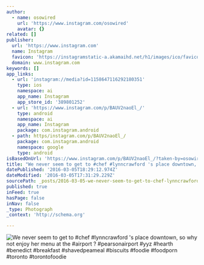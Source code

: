```yaml
---
author:
  - name: osowired
    url: 'https://www.instagram.com/osowired'
    avatar: {}
related: []
publisher:
  url: 'https://www.instagram.com'
  name: Instagram
  favicon: 'https://instagramstatic-a.akamaihd.net/h1/images/ico/favicon.ico/7cdab0872b15.ico'
  domain: www.instagram.com
keywords: []
app_links:
  - url: 'instagram://media?id=1158647116292180351'
    type: ios
    namespace: ai
    app_name: Instagram
    app_store_id: '389801252'
  - url: 'https://www.instagram.com/p/BAUV2naoEl_/'
    type: android
    namespace: ai
    app_name: Instagram
    package: com.instagram.android
  - path: https/instagram.com/p/BAUV2naoEl_/
    package: com.instagram.android
    namespace: google
    type: android
isBasedOnUrl: 'https://www.instagram.com/p/BAUV2naoEl_/?taken-by=osowired'
title: "We never seem to get to #chef #lynncrawford 's place downtown, so why not enjoy her menu at the #airport ? #pearsonairport #yyz #hearth #benedict #breakfast #shavedpeameal #biscuits #foodie #foodporn #toronto #torontofoodie"
datePublished: '2016-03-05T18:29:12.974Z'
dateModified: '2016-03-05T17:31:29.229Z'
sourcePath: _posts/2016-03-05-we-never-seem-to-get-to-chef-lynncrawford-s-place-downtow.md
published: true
inFeed: true
hasPage: false
inNav: false
_type: Photograph
_context: 'http://schema.org'

---
```

![We never seem to get to &num;chef &num;lynncrawford 's place downtown&comma; so why not enjoy her menu at the &num;airport &quest; &num;pearsonairport &num;yyz &num;hearth &num;benedict &num;breakfast &num;shavedpeameal &num;biscuits &num;foodie &num;foodporn &num;toronto &num;torontofoodie](https://scontent.cdninstagram.com/t51.2885-15/s640x640/sh0.08/e35/10623906_899091270205037_281095252_n.jpg?ig_cache_key=MTE1ODY0NzExNjI5MjE4MDM1MQ%3D%3D.2)